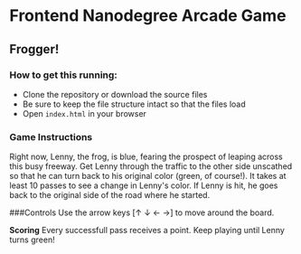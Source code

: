 # Frontend Nanodegree Arcade Game

## Frogger!

### How to get this running:
* Clone the repository or download the source files
* Be sure to keep the file structure intact so that the files load
* Open `index.html` in your browser

### Game Instructions
Right now, Lenny, the frog, is blue, fearing the prospect of leaping across this busy freeway. Get Lenny through the traffic to the other side unscathed so that he can turn back to his original color (green, of course!). It takes at least 10 passes to see a change in Lenny's color. If Lenny is hit, he goes back to the original side of the road where he started.

###Controls
Use the arrow keys [&uarr; &darr; &larr; &rarr;] to move around the board.

**Scoring**
Every successfull pass receives a point. Keep playing until Lenny turns green!
